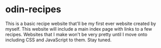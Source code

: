 # odin-recipes

This is a basic recipe website that'll be my first ever website created by myself. This website will include a main index page with links to a few recipes. Websites that I make won't be very pretty until I move onto including CSS and JavaScript to them. Stay tuned. 